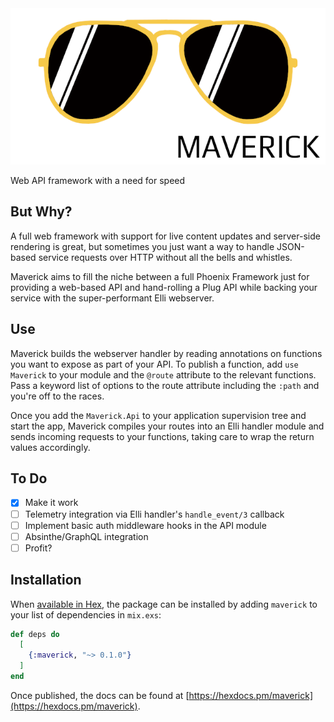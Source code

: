 <img alt="Maverick" height="250px" src="assets/maverick.png?raw=true">

<!-- MDOC !-->

Web API framework with a need for speed

## But Why?

A full web framework with support for live content updates and server-side rendering
is great, but sometimes you just want a way to handle JSON-based service requests over
HTTP without all the bells and whistles.

Maverick aims to fill the niche between a full Phoenix Framework just for providing a
web-based API and hand-rolling a Plug API while backing your service with the super-performant
Elli webserver.

## Use

Maverick builds the webserver handler by reading annotations on functions you want to
expose as part of your API. To publish a function, add `use Maverick` to your module and
the `@route` attribute to the relevant functions. Pass a keyword list of options to the
route attribute including the `:path` and you're off to the races.

Once you add the `Maverick.Api` to your application supervision tree and start the app,
Maverick compiles your routes into an Elli handler module and sends incoming requests
to your functions, taking care to wrap the return values accordingly.

## To Do
- [X] Make it work
- [ ] Telemetry integration via Elli handler's `handle_event/3` callback
- [ ] Implement basic auth middleware hooks in the API module
- [ ] Absinthe/GraphQL integration
- [ ] Profit?

## Installation

When [available in Hex](https://hex.pm/docs/publish), the package can be installed
by adding `maverick` to your list of dependencies in `mix.exs`:

```elixir
def deps do
  [
    {:maverick, "~> 0.1.0"}
  ]
end
```

Once published, the docs can be found at [https://hexdocs.pm/maverick](https://hexdocs.pm/maverick).
